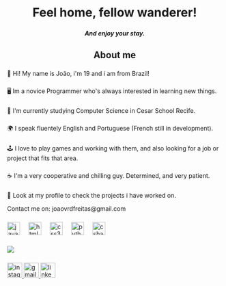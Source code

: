 <h1 align="center">Feel home, fellow wanderer!</h1>

###

<h5 align="center">And enjoy your stay.</h5>

###

<h2 align="center">About me</h2>

###

<p align="left">👋 Hi! My name is João, i'm 19 and i am from Brazil!</p>

###

<p align="left">🖥 Im a novice Programmer who's always interested in learning new things.</p>

###

<p align="left">📖 I'm currently studying Computer Science in Cesar School Recife.</p>

###

<p align="left">🌍 I speak fluentely English and Portuguese (French still in development).</p>

###

<p align="left">🕹 I love to play games and working with them, and also looking for a job or project that fits that area.</p>

###

<p align="left">☕️ I'm a very cooperative and chilling guy. Determined, and very patient.</p>

###

<p align="left">🔎 Look at my profile to check the projects i have worked on.</p>

<p align="left"> Contact me on: joaovrdfreitas@gmail.com</p>

###

<div align="left">
  <img src="https://cdn.jsdelivr.net/gh/devicons/devicon/icons/javascript/javascript-original.svg" height="30" alt="javascript logo"  />
  <img width="12" />
  <img src="https://cdn.jsdelivr.net/gh/devicons/devicon/icons/html5/html5-original.svg" height="30" alt="html5 logo"  />
  <img width="12" />
  <img src="https://cdn.jsdelivr.net/gh/devicons/devicon/icons/css3/css3-original.svg" height="30" alt="css3 logo"  />
  <img width="12" />
  <img src="https://cdn.jsdelivr.net/gh/devicons/devicon/icons/python/python-original.svg" height="30" alt="python logo"  />
  <img width="12" />
  <img src="https://cdn.jsdelivr.net/gh/devicons/devicon/icons/csharp/csharp-original.svg" height="30" alt="csharp logo"  />
</div>

###

<div align="left">
  <img src="https://profile-counter.glitch.me/Hirouzs/count.svg?"  />
</div>

###

<div align="left">
  <a href="https://www.instagram.com/euu_hiru?igsh=MWd5anZvdXRpaTdoMg==" target="_blank">
    <img src="https://img.shields.io/static/v1?message=Instagram&logo=instagram&label=&color=E4405F&logoColor=white&labelColor=&style=for-the-badge" height="35" alt="instagram logo"  />
  </a>
  <a href="joaovrdfreitas@gmail.com" target="_blank">
    <img src="https://img.shields.io/static/v1?message=Gmail&logo=gmail&label=&color=D14836&logoColor=white&labelColor=&style=for-the-badge" height="35" alt="gmail logo"  />
  </a>
  <a href="https://www.linkedin.com/in/jo%C3%A3o-vin%C3%ADcius-1bba57369?utm_source=share&utm_campaign=share_via&utm_content=profile&utm_medium=android_app" target="_blank">
    <img src="https://img.shields.io/static/v1?message=LinkedIn&logo=linkedin&label=&color=0077B5&logoColor=white&labelColor=&style=for-the-badge" height="35" alt="linkedin logo"  />
  </a>
</div>

###
